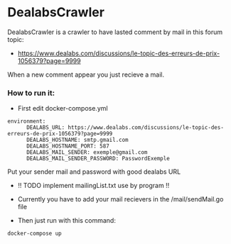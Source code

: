 # DealabsCrawler

DealabsCrawler is a crawler to have lasted comment by mail in this forum topic:

* https://www.dealabs.com/discussions/le-topic-des-erreurs-de-prix-1056379?page=9999

When a new comment appear you just recieve a mail.


### How to run it:

* First edit docker-compose.yml
```
environment:
      DEALABS_URL: https://www.dealabs.com/discussions/le-topic-des-erreurs-de-prix-1056379?page=9999
      DEALABS_HOSTNAME: smtp.gmail.com
      DEALABS_HOSTNAME_PORT: 587
      DEALABS_MAIL_SENDER: exemple@gmail.com
      DEALABS_MAIL_SENDER_PASSWORD: PasswordExemple
```
Put your sender mail and password with good dealabs URL
* !! TODO implement mailingList.txt use by program !!
* Currently you have to add your mail recievers in the /mail/sendMail.go file

* Then just run with this command:
```
docker-compose up
```

